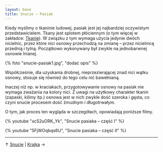 ```yaml
---
layout: base
title: Snucie – Pasiak
---
```


Kiedy myślimy o tkaninie ludowej, pasiak jest jej najbardziej oczywistym przedstawicielem. Tkany jest splotem płóciennym (o tym więcej w zakładce: [Tkanie](/proces/tkanie/pasiak)). W związku z tym wymaga użycia jedynie dwóch nicielnic, przez które nici osnowy przechodzą na zmianę – przez nicielnicę przednią i tylną. Początkowo wykonywany był zwykle na jednobarwnej osnowie lnianej.

{% foto "snucie-pasiak1.jpg", "dodać opis" %}

Współcześnie, dla uzyskania drobnej, nieprzezierającej znad nici wątku osnowy, stosuje się również do tego celu nić bawełnianą.

Inaczej niż np. w kraciakach, przygotowywanie osnowy na pasiak nie wymaga zważania na kolory nici. Z uwagi na użytkowy charakter tkanin (zapaski, kilimy itp.) osnowa jest w nich zwykle dość szeroka i gęsta, co czyni snucie procesem dość żmudnym i długotrwałym.

O tym, jak proces ten wygląda w szczegółach, opowiadają poniższe filmy.

{% youtube "xcS2uORK_Yk", "Snucie pasiaka – część I" %}

{% youtube "5FjWOqbqs6U", "Snucie pasiaka – część II" %}

---

↑ [Snucie](/proces/snucie/#main) | [Krajka](/proces/snucie/krajka/#main) →